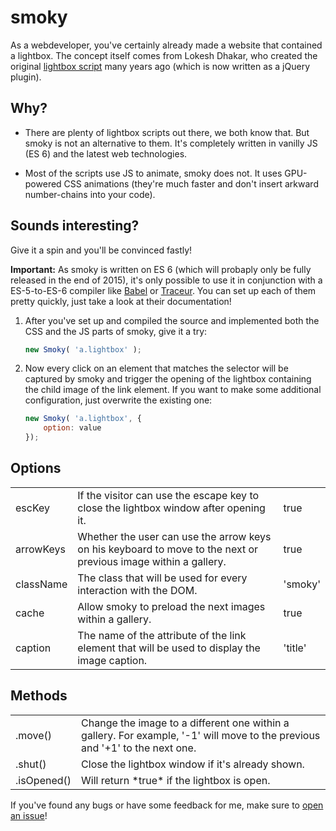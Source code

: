 # smoky

As a webdeveloper, you've certainly already made a website that contained a lightbox. The concept itself comes from Lokesh Dhakar, who created the original [lightbox script][1] many years ago (which is now written as a jQuery plugin).

## Why?

- There are plenty of lightbox scripts out there, we both know that. But smoky is not an alternative to them. It's completely written in vanilly JS (ES 6) and the latest web technologies.

- Most of the scripts use JS to animate, smoky does not. It uses GPU-powered CSS animations (they're much faster and don't insert arkward number-chains into your code).

## Sounds interesting?

Give it a spin and you'll be convinced fastly!

**Important:** As smoky is written on ES 6 (which will probaply only be fully released in the end of 2015), it's only possible to use it in conjunction with a ES-5-to-ES-6 compiler like [Babel][2] or [Traceur][3]. You can set up each of them pretty quickly, just take a look at their documentation!

1. After you've set up and compiled the source and implemented both the CSS and the JS parts of smoky, give it a try:

	```js
	new Smoky( 'a.lightbox' );
	```
  
2. Now every click on an element that matches the selector will be captured by smoky and trigger the opening of the lightbox containing the child image of the link element. If you want to make some additional configuration, just overwrite the existing one:

	```js
	new Smoky( 'a.lightbox', {
		option: value
	});
	```

## Options

<table>
	<tr>
		<td>escKey</td>
		<td>If the visitor can use the escape key to close the lightbox window after opening it.</td>
		<td>true</td>
	</tr>
	<tr>
		<td>arrowKeys</td>
		<td>Whether the user can use the arrow keys on his keyboard to move to the next or previous image within a gallery.</td>
		<td>true</td>
	</tr>
	<tr>
		<td>className</td>
		<td>The class that will be used for every interaction with the DOM.</td>
		<td>'smoky'</td>
	</tr>
	<tr>
		<td>cache</td>
		<td>Allow smoky to preload the next images within a gallery.</td>
		<td>true</td>
	</tr>
	<tr>
		<td>caption</td>
		<td>The name of the attribute of the link element that will be used to display the image caption.</td>
		<td>'title'</td>
	</tr>
</table>

## Methods

<table>
	<tr>
		<td>.move()</td>
		<td>Change the image to a different one within a gallery. For example, '-1' will move to the previous and '+1' to the next one.</td>
	</tr>
	<tr>
		<td>.shut()</td>
		<td>Close the lightbox window if it's already shown.</td>
	</tr>
	<tr>
		<td>.isOpened()</td>
		<td>Will return *true* if the lightbox is open.</td>
	</tr>
</table>

If you've found any bugs or have some feedback for me, make sure to [open an issue][4]!

[1]: https://github.com/lokesh/lightbox2
[2]: https://babeljs.io
[3]: https://github.com/google/traceur-compiler/wiki/Getting-Started
[4]: https://github.com/leo/smoky/issues/new
